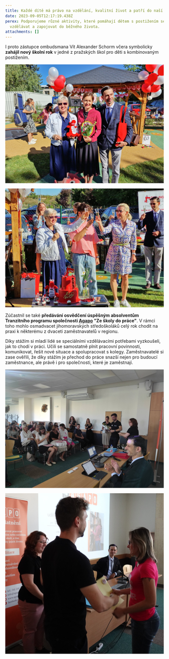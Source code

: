 ```yaml
---
title: Každé dítě má právo na vzdělání, kvalitní život a patří do naší společnosti.
date: 2023-09-05T12:17:19.438Z
perex: Podporujeme různé aktivity, které pomáhají dětem s postižením se kvalitně
  vzdělávat a zapojovat do běžného života.
attachments: []
---
```

I proto zástupce ombudsmana Vít Alexander Schorm včera symbolicky **zahájil nový školní rok** v jedné z pražských škol pro děti s kombinovaným postižením. 

![Zástupce ombudsmana a zmocněnkyně pro lidská práva při zahájení školního roku ve škole Smiling Crocodile. ](2.jpg "Zdroj: Smiling Crocodile")

![Zahájení školního roku ve škole Smiling Crocodile.](20230904_092546.jpg "Zdroj: Smiling Crocodile")

Zúčastnil se také **předávání osvědčení úspěšným absolventům Tranzitního programu společnosti [Agapo](https://www.facebook.com/agapo.cz) "Ze školy do práce"**. V rámci toho mohlo osmadvacet jihomoravských středoškoláků celý rok chodit na praxi k některému z dvaceti zaměstnavatelů v regionu. 

Díky stážím si mladí lidé se speciálními vzdělávacími potřebami vyzkoušeli, jak to chodí v práci. Učili se samostatně [](<>)plnit pracovní povinnosti, komunikovat, řešit nové situace a spolupracovat s kolegy. Zaměstnavatelé si zase ověřili, že díky stážím je přechod do práce snazší nejen pro budoucí zaměstnance, ale právě i pro společnosti, které je zaměstnají. 

![Předávání osvědčení úspěšným absolventům Tranzitního programu společnosti Agapo "Ze školy do práce" proběhlo za účasti zástupce ombudsmana v prostorech naší Kanceláře.](372985651_611456624502945_7995546035226120878_n.jpg "Zástupce ombudsmana prozradil, že v příštích letech nabídne i naše Kancelář stáže v tranzitním programu.")

![Předávání osvědčení úspěšným absolventům Tranzitního programu společnosti Agapo "Ze školy do práce" proběhlo za účasti zástupce ombudsmana v prostorech naší Kanceláře.](373550900_611457981169476_340965469109437452_n.jpg)